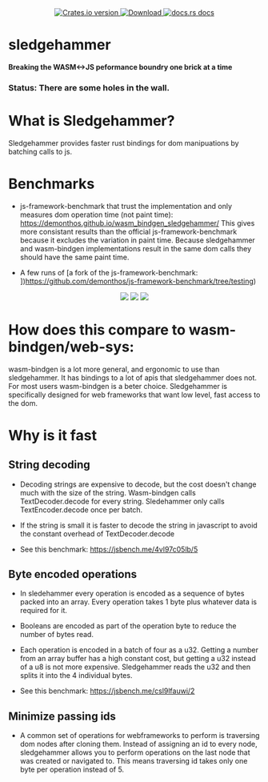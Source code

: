 <div align="center">
  <!-- Crates version -->
  <a href="https://crates.io/crates/sledgehammer">
    <img src="https://img.shields.io/crates/v/sledgehammer.svg?style=flat-square"
    alt="Crates.io version" />
  </a>
  <!-- Downloads -->
  <a href="https://crates.io/crates/sledgehammer">
    <img src="https://img.shields.io/crates/d/sledgehammer.svg?style=flat-square"
      alt="Download" />
  </a>
  <!-- docs -->
  <a href="https://docs.rs/sledgehammer">
    <img src="https://img.shields.io/badge/docs-latest-blue.svg?style=flat-square"
      alt="docs.rs docs" />
  </a>
</div>

# sledgehammer

**Breaking the WASM<->JS peformance boundry one brick at a time**
### Status: There are some holes in the wall.

# What is Sledgehammer?
Sledgehammer provides faster rust bindings for dom manipuations by batching calls to js.

# Benchmarks

- js-framework-benchmark that trust the implementation and only measures dom operation time (not paint time):
https://demonthos.github.io/wasm_bindgen_sledgehammer/
This gives more consistant results than the official js-framework-benchmark because it excludes the variation in paint time. Because sledgehammer and wasm-bindgen implementations result in the same dom calls they should have the same paint time.

- A few runs of [a fork of the js-framework-benchmark: ])https://github.com/demonthos/js-framework-benchmark/tree/testing)
<div align="center">
  <img src="https://user-images.githubusercontent.com/66571940/199780394-a360581f-1496-4894-b7fe-3d5b5d627dbb.png" />
  <img src="https://user-images.githubusercontent.com/66571940/199780395-d7d00059-052e-40b7-9514-aba55800dc04.png" />
  <img src="https://user-images.githubusercontent.com/66571940/199780398-0060a62b-4d93-4a40-94a2-980835393aa2.png" />
</div>

# How does this compare to wasm-bindgen/web-sys:
wasm-bindgen is a lot more general, and ergonomic to use than sledgehammer. It has bindings to a lot of apis that sledgehammer does not. For most users wasm-bindgen is a beter choice. Sledgehammer is specifically designed for web frameworks that want low level, fast access to the dom.

# Why is it fast

## String decoding

- Decoding strings are expensive to decode, but the cost doesn't change much with the size of the string. Wasm-bindgen calls TextDecoder.decode for every string. Sledehammer only calls TextEncoder.decode once per batch.

- If the string is small it is faster to decode the string in javascript to avoid the constant overhead of TextDecoder.decode

- See this benchmark: https://jsbench.me/4vl97c05lb/5

## Byte encoded operations

- In sledehammer every operation is encoded as a sequence of bytes packed into an array. Every operation takes 1 byte plus whatever data is required for it.

- Booleans are encoded as part of the operation byte to reduce the number of bytes read.

- Each operation is encoded in a batch of four as a u32. Getting a number from an array buffer has a high constant cost, but getting a u32 instead of a u8 is not more expensive. Sledgehammer reads the u32 and then splits it into the 4 individual bytes.

- See this benchmark: https://jsbench.me/csl9lfauwi/2

## Minimize passing ids

- A common set of operations for webframeworks to perform is traversing dom nodes after cloning them. Instead of assigning an id to every node, sledgehammer allows you to perform operations on the last node that was created or navigated to. This means traversing id takes only one byte per operation instead of 5.
